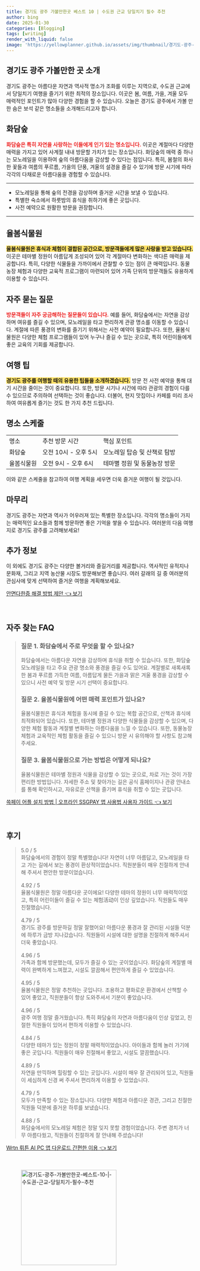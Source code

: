 ```yaml
---
title: 경기도 광주 가볼만한곳 베스트 10 | 수도권 근교 당일치기 필수 추천
author: bing
date: 2025-01-30
categories: [Blogging]
tags: [writing]
render_with_liquid: false
image: 'https://yellowplanner.github.io/assets/img/thumbnail/경기도-광주-가볼만한곳-베스트-10-|-수도권-근교-당일치기-필수-추천.webp'
---
```



<h2 id='경기도_광주_소개'>경기도 광주 가볼만한 곳 소개</h2>

<p>경기도 광주는 아름다운 자연과 역사적 명소가 조화를 이루는 지역으로, 수도권 근교에서 당일치기 여행을 즐기기 위한 최적의 장소입니다. 이곳은 봄, 여름, 가을, 겨울 모두 매력적인 포인트가 많아 다양한 경험을 할 수 있습니다. 오늘은 경기도 광주에서 가볼 만한 숨은 보석 같은 명소들을 소개해드리고자 합니다. </p>

<h2 id='화담숲'>화담숲</h2>

<p><b><span style="color: #ee2323;">화담숲은 특히 자연을 사랑하는 이들에게 인기 있는 명소입니다.</span></b> 이곳은 계절마다 다양한 매력을 가지고 있어 사계절 내내 방문할 가치가 있는 장소입니다. 화담숲의 매력 중 하나는 모노레일을 이용하여 숲의 아름다움을 감상할 수 있다는 점입니다. 특히, 봄철의 화사한 꽃들과 여름의 푸르름, 가을의 단풍, 겨울의 설경을 즐길 수 있기에 방문 시기에 따라 각각의 다채로운 아름다움을 경험할 수 있습니다.</p>

<hr />

<ul>
    <li>모노레일을 통해 숲의 전경을 감상하며 즐거운 시간을 보낼 수 있습니다.</li>
    <li>특별한 숙소에서 하룻밤의 휴식을 취하기에 좋은 곳입니다.</li>
    <li>사전 예약으로 원활한 방문을 권장합니다.</li>
</ul>

<hr />

<h2 id='율봄식물원'>율봄식물원</h2>

<p><b><span style="background-color: #ffe066;">율봄식물원은 휴식과 체험이 결합된 공간으로, 방문객들에게 많은 사랑을 받고 있습니다.</span></b> 이곳은 테마별 정원이 아름답게 조성되어 있어 각 계절마다 변화하는 색다른 매력을 제공합니다. 특히, 다양한 식물들을 가까이에서 관찰할 수 있는 점이 큰 매력입니다. 동물농장 체험과 다양한 교육적 프로그램이 마련되어 있어 가족 단위의 방문객들도 유용하게 이용할 수 있습니다.</p>

<h2 id='자주_묻는_질문'>자주 묻는 질문</h2>

<p><b><span style="color: #ee2323;">방문객들이 자주 궁금해하는 질문들이 있습니다.</span></b> 예를 들어, 화담숲에서는 자연을 감상하며 여유를 즐길 수 있으며, 모노레일을 타고 편리하게 관광 명소를 이동할 수 있습니다. 계절에 따른 풍경의 변화를 즐기기 위해서는 사전 예약이 필요합니다. 또한, 율봄식물원은 다양한 체험 프로그램들이 있어 누구나 즐길 수 있는 곳으로, 특히 어린이들에게 좋은 교육의 기회를 제공합니다.</p>

<h2 id='여행_팁'>여행 팁</h2>

<p><b><span style="background-color: #ffe066;">경기도 광주를 여행할 때의 유용한 팁들을 소개하겠습니다.</span></b> 방문 전 사전 예약을 통해 대기 시간을 줄이는 것이 중요합니다. 또한, 방문 시기나 시간에 따라 관광의 경험이 다를 수 있으므로 주의하여 선택하는 것이 좋습니다. 더불어, 현지 맛집이나 카페를 미리 조사하여 여유롭게 즐기는 것도 한 가지 추천 드립니다.</p>

<h2 id='명소_스케줄'>명소 스케줄</h2>

<table>
    <tr>
        <td>명소</td>
        <td>추천 방문 시간</td>
        <td>핵심 포인트</td>
    </tr>
    <tr>
        <td>화담숲</td>
        <td>오전 10시 - 오후 5시</td>
        <td>모노레일 탑승 및 산책로 탐방</td>
    </tr>
    <tr>
        <td>율봄식물원</td>
        <td>오전 9시 - 오후 6시</td>
        <td>테마별 정원 및 동물농장 방문</td>
    </tr>
</table>

<p>이와 같은 스케줄을 참고하여 여행 계획을 세우면 더욱 즐거운 여행이 될 것입니다.</p>

<h2 id='마무리'>마무리</h2>

<p>경기도 광주는 자연과 역사가 어우러져 있는 특별한 장소입니다. 각각의 명소들이 가지는 매력적인 요소들과 함께 방문하면 좋은 기억을 쌓을 수 있습니다. 여러분의 다음 여행지로 경기도 광주를 고려해보세요!</p>

<h2 id='추가정보'>추가 정보</h2>

<p>이 외에도 경기도 광주는 다양한 볼거리와 즐길거리를 제공합니다. 역사적인 유적지나 문화재, 그리고 지역 농산물 시장도 방문해보면 좋습니다. 여러 갈래의 길 중 여러분의 관심사에 맞게 선택하여 즐거운 여행을 계획해보세요.</p>


<p><a class="click-button" title="안면다한증 해결 방법 제안" href="https://yellowplanner.github.io/posts/%EC%95%88%EB%A9%B4%EB%8B%A4%ED%95%9C%EC%A6%9D-%ED%95%B4%EA%B2%B0-%EB%B0%A9%EB%B2%95-%EC%A0%9C%EC%95%88/" rel="dofollow">안면다한증 해결 방법 제안 👈 보기</a></p><br>
<h2 id='자주_찾는_FAQ'>자주 찾는 FAQ</h2>
<div itemscope="" itemtype="https://schema.org/FAQPage"> 
<blockquote> 
<div itemscope="" itemprop="mainEntity" itemtype="https://schema.org/Question"> 
<h3 itemprop="name">질문 1. 화담숲에서 주로 무엇을 할 수 있나요?</h3> 
<div itemscope="" itemprop="acceptedAnswer" itemtype="https://schema.org/Answer"> 
<span itemprop="text"> 
<p>화담숲에서는 아름다운 자연을 감상하며 휴식을 취할 수 있습니다. 또한, 화담숲 모노레일을 타고 주요 관광 명소와 풍경을 즐길 수도 있어요. 계절별로 새록새록한 봄과 푸르름 가득한 여름, 아름답게 물든 가을과 맑은 겨울 풍경을 감상할 수 있으니 사전 예약 및 방문 시기 선택이 중요합니다.</p> 
</span> 
</div> 
</div> 

<div itemscope="" itemprop="mainEntity" itemtype="https://schema.org/Question"> 
<h3 itemprop="name">질문 2. 율봄식물원에 어떤 매력 포인트가 있나요?</h3> 
<div itemscope="" itemprop="acceptedAnswer" itemtype="https://schema.org/Answer"> 
<span itemprop="text"> 
<p>율봄식물원은 휴식과 체험을 동시에 즐길 수 있는 복합 공간으로, 산책과 휴식에 최적화되어 있습니다. 또한, 테마별 정원과 다양한 식물들을 감상할 수 있으며, 다양한 체험 활동과 계절별 변화하는 아름다움을 느낄 수 있습니다. 또한, 동물농장 체험과 교육적인 체험 활동을 즐길 수 있으니 방문 시 유의해야 할 사항도 참고해주세요.</p> 
</span> 
</div> 
</div> 

<div itemscope="" itemprop="mainEntity" itemtype="https://schema.org/Question"> 
<h3 itemprop="name">질문 3. 율봄식물원으로 가는 방법은 어떻게 되나요?</h3> 
<div itemscope="" itemprop="acceptedAnswer" itemtype="https://schema.org/Answer"> 
<span itemprop="text"> 
<p>율봄식물원은 테마별 정원과 식물을 감상할 수 있는 곳으로, 차로 가는 것이 가장 편리한 방법입니다. 자세한 주소 및 찾아가는 길은 공식 홈페이지나 관광 안내소를 통해 확인하시고, 자유로운 산책을 즐기며 휴식을 취할 수 있는 곳입니다.</p> 
</span> 
</div> 
</div> 

</blockquote> 
</div>
<p><a class="click-button" title="쓱페이 어플 설치 방법 | 오프라인 SSGPAY 앱 사용법 사용자 가이드" href="https://yellowplanner.github.io/posts/%EC%93%B1%ED%8E%98%EC%9D%B4-%EC%96%B4%ED%94%8C-%EC%84%A4%EC%B9%98-%EB%B0%A9%EB%B2%95-%EC%98%A4%ED%94%84%EB%9D%BC%EC%9D%B8-SSGPAY-%EC%95%B1-%EC%82%AC%EC%9A%A9%EB%B2%95-%EC%82%AC%EC%9A%A9%EC%9E%90-%EA%B0%80%EC%9D%B4%EB%93%9C/" rel="dofollow">쓱페이 어플 설치 방법 | 오프라인 SSGPAY 앱 사용법 사용자 가이드 👈 보기</a></p><br>
<h2 id='후기'>후기</h2>
<div itemscope itemtype="https://schema.org/Product">
  <blockquote>
  <div itemprop="review" itemscope itemtype="https://schema.org/Review">
      <div itemprop="reviewRating" itemscope itemtype="https://schema.org/Rating"> <span itemprop="ratingValue">5.0</span> / <span itemprop="bestRating">5</span> </div>
      <span itemprop="reviewBody">화담숲에서의 경험이 정말 특별했습니다! 자연이 너무 아름답고, 모노레일을 타고 가는 길에서 보는 풍경이 환상적이었습니다. 직원분들이 매우 친절하게 안내해 주셔서 편안한 방문이었습니다.</span>
  </div>
  <br>
  <div itemprop="review" itemscope itemtype="https://schema.org/Review">
      <div itemprop="reviewRating" itemscope itemtype="https://schema.org/Rating"> <span itemprop="ratingValue">4.92</span> / <span itemprop="bestRating">5</span> </div>
      <span itemprop="reviewBody">율봄식물원은 정말 아름다운 곳이에요! 다양한 테마의 정원이 너무 매력적이었고, 특히 어린이들이 즐길 수 있는 체험活动이 인상 깊었습니다. 직원들도 매우 친절했습니다.</span>
  </div>
  <br>
  <div itemprop="review" itemscope itemtype="https://schema.org/Review">
      <div itemprop="reviewRating" itemscope itemtype="https://schema.org/Rating"> <span itemprop="ratingValue">4.79</span> / <span itemprop="bestRating">5</span> </div>
      <span itemprop="reviewBody">경기도 광주를 방문하길 정말 잘했어요! 아름다운 풍경과 잘 관리된 시설들 덕분에 하루가 금방 지나갔습니다. 직원들이 시설에 대한 설명을 친절하게 해주셔서 더욱 좋았습니다.</span>
  </div>
  <br>
  <div itemprop="review" itemscope itemtype="https://schema.org/Review">
      <div itemprop="reviewRating" itemscope itemtype="https://schema.org/Rating"> <span itemprop="ratingValue">4.96</span> / <span itemprop="bestRating">5</span> </div>
      <span itemprop="reviewBody">가족과 함께 방문했는데, 모두가 즐길 수 있는 곳이었습니다. 화담숲의 계절별 매력이 완벽하게 느껴졌고, 시설도 깔끔해서 편안하게 즐길 수 있었습니다.</span>
  </div>
  <br>
  <div itemprop="review" itemscope itemtype="https://schema.org/Review">
      <div itemprop="reviewRating" itemscope itemtype="https://schema.org/Rating"> <span itemprop="ratingValue">4.95</span> / <span itemprop="bestRating">5</span> </div>
      <span itemprop="reviewBody">율봄식물원은 정말 추천하는 곳입니다. 조용하고 평화로운 환경에서 산책할 수 있어 좋았고, 직원분들이 항상 도와주셔서 기분이 좋았습니다.</span>
  </div>
  <br>
  <div itemprop="review" itemscope itemtype="https://schema.org/Review">
      <div itemprop="reviewRating" itemscope itemtype="https://schema.org/Rating"> <span itemprop="ratingValue">4.96</span> / <span itemprop="bestRating">5</span> </div>
      <span itemprop="reviewBody">광주 여행 정말 즐거웠습니다. 특히 화담숲의 자연과 아름다움이 인상 깊었고, 친절한 직원들이 있어서 편하게 이용할 수 있었습니다.</span>
  </div>
  <br>
  <div itemprop="review" itemscope itemtype="https://schema.org/Review">
      <div itemprop="reviewRating" itemscope itemtype="https://schema.org/Rating"> <span itemprop="ratingValue">4.84</span> / <span itemprop="bestRating">5</span> </div>
      <span itemprop="reviewBody">다양한 테마가 있는 정원이 정말 매력적이었습니다. 아이들과 함께 놀러 가기에 좋은 곳입니다. 직원들이 매우 친절해서 좋았고, 시설도 깔끔했습니다.</span>
  </div>
  <br>
  <div itemprop="review" itemscope itemtype="https://schema.org/Review">
      <div itemprop="reviewRating" itemscope itemtype="https://schema.org/Rating"> <span itemprop="ratingValue">4.89</span> / <span itemprop="bestRating">5</span> </div>
      <span itemprop="reviewBody">자연을 만끽하며 힐링할 수 있는 곳입니다. 시설이 매우 잘 관리되어 있고, 직원들이 세심하게 신경 써 주셔서 편리하게 이용할 수 있었습니다.</span>
  </div>
  <br>
  <div itemprop="review" itemscope itemtype="https://schema.org/Review">
      <div itemprop="reviewRating" itemscope itemtype="https://schema.org/Rating"> <span itemprop="ratingValue">4.79</span> / <span itemprop="bestRating">5</span> </div>
      <span itemprop="reviewBody">모두가 만족할 수 있는 장소입니다. 다양한 체험과 아름다운 경관, 그리고 친절한 직원들 덕분에 즐거운 하루를 보냈습니다.</span>
  </div>
  <br>
  <div itemprop="review" itemscope itemtype="https://schema.org/Review">
      <div itemprop="reviewRating" itemscope itemtype="https://schema.org/Rating"> <span itemprop="ratingValue">4.88</span> / <span itemprop="bestRating">5</span> </div>
      <span itemprop="reviewBody">화담숲에서의 모노레일 체험은 정말 잊지 못할 경험이었습니다. 주변 경치가 너무 아름다웠고, 직원들이 친절하게 잘 안내해 주셨습니다!</span>
  </div>
  </blockquote>
</div>
<p><a class="click-button" title="Wrtn 뤼튼 AI PC 앱 다운로드 간편한 이용" href="https://yellowplanner.github.io/posts/Wrtn-%EB%A4%BC%ED%8A%BC-AI-PC-%EC%95%B1-%EB%8B%A4%EC%9A%B4%EB%A1%9C%EB%93%9C-%EA%B0%84%ED%8E%B8%ED%95%9C-%EC%9D%B4%EC%9A%A9/" rel="dofollow">Wrtn 뤼튼 AI PC 앱 다운로드 간편한 이용 👈 보기</a></p><br>
<figure class="image"><img src="https://yellowplanner.github.io/assets/img/thumbnail/경기도-광주-가볼만한곳-베스트-10-|-수도권-근교-당일치기-필수-추천.webp" alt="경기도-광주-가볼만한곳-베스트-10-|-수도권-근교-당일치기-필수-추천" width="256" height="256"></figure>